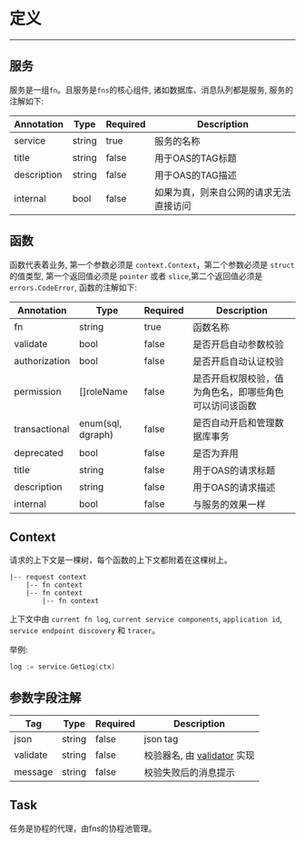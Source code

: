 # 定义

------

## 服务

服务是一组`fn`。且服务是`fns`的核心组件, 诸如数据库、消息队列都是服务, 服务的注解如下:

| Annotation  | Type   | Required | Description                   |
|-------------|--------|----------|-------------------------------|
| service     | string | true     | 服务的名称                         |
| title       | string | false    | 用于OAS的TAG标题                   |
| description | string | false    | 用于OAS的TAG描述                   |
| internal    | bool   | false    | 如果为真，则来自公网的请求无法直接访问           |



## 函数

函数代表着业务, 第一个参数必须是 `context.Context`，第二个参数必须是 `struct`的值类型, 第一个返回值必须是 `pointer` 或者 `slice`,第二个返回值必须是 `errors.CodeError`, 函数的注解如下:

| Annotation    | Type              | Required | Description                 |
|---------------|-------------------|----------|-----------------------------|
| fn            | string            | true     | 函数名称                        |
| validate      | bool              | false    | 是否开启自动参数校验                  |
| authorization | bool              | false    | 是否开启自动认证校验                  |
| permission    | []roleName        | false    | 是否开启权限校验，值为角色名，即哪些角色可以访问该函数 |
| transactional | enum(sql, dgraph) | false    | 是否自动开启和管理数据库事务              |
| deprecated    | bool              | false    | 是否为弃用                       |
| title         | string            | false    | 用于OAS的请求标题                  |
| description   | string            | false    | 用于OAS的请求描述                  |
| internal      | bool              | false    | 与服务的效果一样                    |

## Context
请求的上下文是一棵树，每个函数的上下文都附着在这棵树上。

```text
|-- request context
    |-- fn context
    |-- fn context
        |-- fn context
```
上下文中由 `current fn log`, `current service components`, `application id`, `service endpoint discovery` 和 `tracer`。

举例:
```go
log := service.GetLog(ctx)

```

## 参数字段注解

| Tag      | Type   | Required | Description                                                        |
|----------|--------|----------|--------------------------------------------------------------------|
| json     | string | false    | json tag                                                           |
| validate | string | false    | 校验器名, 由 [validator](https://github.com/go-playground/validator) 实现 |
| message  | string | false    | 校验失败后的消息提示                                                         |

## Task
任务是协程的代理，由fns的协程池管理。